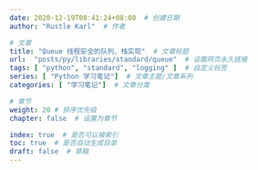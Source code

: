 ```yaml
---
date: 2020-12-19T08:41:24+08:00  # 创建日期
author: "Rustle Karl"  # 作者

# 文章
title: "Queue 线程安全的队列、栈实现"  # 文章标题
url:  "posts/py/libraries/standard/queue"  # 设置网页永久链接
tags: [ "python", "standard", "logging" ]  # 自定义标签
series: [ "Python 学习笔记"]  # 文章主题/文章系列
categories: [ "学习笔记"]  # 文章分类

# 章节
weight: 20 # 排序优先级
chapter: false  # 设置为章节

index: true  # 是否可以被索引
toc: true  # 是否自动生成目录
draft: false  # 草稿
---
```

